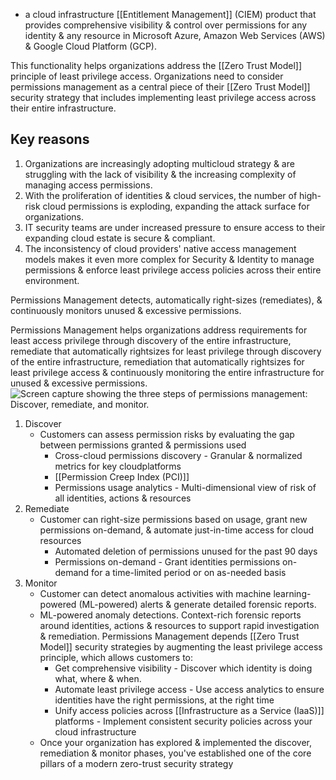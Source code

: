- a cloud infrastructure [[Entitlement Management]] (CIEM) product that provides comprehensive visibility & control over permissions for any identity & any resource in Microsoft Azure, Amazon Web Services (AWS) & Google Cloud Platform (GCP).

This functionality helps organizations address the [[Zero Trust Model]] principle of least privilege access. Organizations need to consider permissions management as a central piece of their [[Zero Trust Model]] security strategy that includes implementing least privilege access across their entire infrastructure.
## Key reasons
1. Organizations are increasingly adopting multicloud strategy & are struggling with the lack of visibility & the increasing complexity of managing access permissions.
2. With the proliferation of identities & cloud services, the number of high-risk cloud permissions is exploding, expanding the attack surface for organizations.
3. IT security teams are under increased pressure to ensure access to their expanding cloud estate is secure & compliant.
4. The inconsistency of cloud providers' native access management models makes it even more complex for Security & Identity to manage permissions & enforce least privilege access policies across their entire environment.

Permissions Management detects, automatically right-sizes (remediates), & continuously monitors unused & excessive permissions.

Permissions Management helps organizations address requirements for least access privilege through discovery of the entire infrastructure, remediate that automatically rightsizes for least privilege through discovery of the entire infrastructure, remediation that automatically rightsizes for least privilege access & continuously monitoring the entire infrastructure for unused & excessive permissions.![Screen capture showing the three steps of permissions management: Discover, remediate, and monitor.](https://learn.microsoft.com/en-us/training/wwl-sci/describe-identity-protection-governance-capabilities/media/discover-remediate-monitor.png)
1. Discover
	- Customers can assess permission risks by evaluating the gap between permissions granted & permissions used
		- Cross-cloud permissions discovery - Granular & normalized metrics for key cloudplatforms
		- [[Permission Creep Index (PCI)]]
		- Permissions usage analytics - Multi-dimensional view of risk of all identities, actions & resources
2. Remediate
	- Customer can right-size permissions based on usage, grant new permissions on-demand, & automate just-in-time access for cloud resources
		- Automated deletion of permissions unused for the past 90 days
		- Permissions on-demand - Grant identities permissions on-demand for a time-limited period or on as-needed basis
3. Monitor
	- Customer can detect anomalous activities with machine learning-powered (ML-powered) alerts & generate detailed forensic reports.
	- ML-powered anomaly detections. Context-rich forensic reports around identities, actions & resources to support rapid investigation & remediation. Permissions Management depends [[Zero Trust Model]] security strategies by augmenting the least privilege access principle, which allows customers to:
		- Get comprehensive visibility - Discover which identity is doing what, where & when.
		- Automate least privilege access - Use access analytics to ensure identities have the right permissions, at the right time
		- Unify access policies across [[Infrastructure as a Service (IaaS)]] platforms - Implement consistent security policies across your cloud infrastructure
	- Once your organization has explored & implemented the discover, remediation & monitor phases, you've established one of the core pillars of a modern zero-trust security strategy